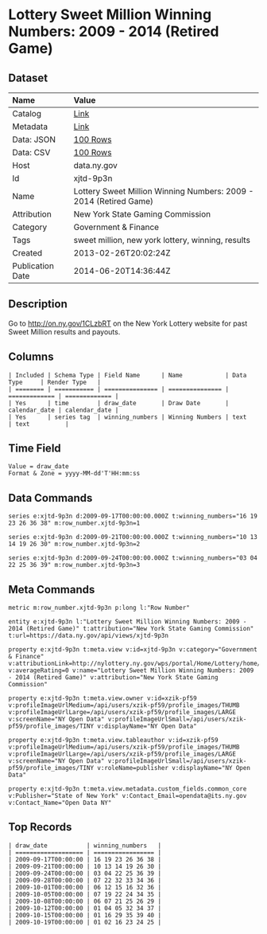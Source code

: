 # Lottery Sweet Million Winning Numbers: 2009 - 2014 (Retired Game)

## Dataset

| Name | Value |
| :--- | :---- |
| Catalog | [Link](https://catalog.data.gov/dataset/lottery-sweet-million-winning-numbers-2009-2014-retired-game) |
| Metadata | [Link](https://data.ny.gov/api/views/xjtd-9p3n) |
| Data: JSON | [100 Rows](https://data.ny.gov/api/views/xjtd-9p3n/rows.json?max_rows=100) |
| Data: CSV | [100 Rows](https://data.ny.gov/api/views/xjtd-9p3n/rows.csv?max_rows=100) |
| Host | data.ny.gov |
| Id | xjtd-9p3n |
| Name | Lottery Sweet Million Winning Numbers: 2009 - 2014 (Retired Game) |
| Attribution | New York State Gaming Commission |
| Category | Government & Finance |
| Tags | sweet million, new york lottery, winning, results |
| Created | 2013-02-26T20:02:24Z |
| Publication Date | 2014-06-20T14:36:44Z |

## Description

Go to http://on.ny.gov/1CLzbRT on the New York Lottery website for past Sweet Million results and payouts.

## Columns

```ls
| Included | Schema Type | Field Name      | Name            | Data Type     | Render Type   |
| ======== | =========== | =============== | =============== | ============= | ============= |
| Yes      | time        | draw_date       | Draw Date       | calendar_date | calendar_date |
| Yes      | series tag  | winning_numbers | Winning Numbers | text          | text          |
```

## Time Field

```ls
Value = draw_date
Format & Zone = yyyy-MM-dd'T'HH:mm:ss
```

## Data Commands

```ls
series e:xjtd-9p3n d:2009-09-17T00:00:00.000Z t:winning_numbers="16 19 23 26 36 38" m:row_number.xjtd-9p3n=1

series e:xjtd-9p3n d:2009-09-21T00:00:00.000Z t:winning_numbers="10 13 14 19 26 30" m:row_number.xjtd-9p3n=2

series e:xjtd-9p3n d:2009-09-24T00:00:00.000Z t:winning_numbers="03 04 22 25 36 39" m:row_number.xjtd-9p3n=3
```

## Meta Commands

```ls
metric m:row_number.xjtd-9p3n p:long l:"Row Number"

entity e:xjtd-9p3n l:"Lottery Sweet Million Winning Numbers: 2009 - 2014 (Retired Game)" t:attribution="New York State Gaming Commission" t:url=https://data.ny.gov/api/views/xjtd-9p3n

property e:xjtd-9p3n t:meta.view v:id=xjtd-9p3n v:category="Government & Finance" v:attributionLink=http://nylottery.ny.gov/wps/portal/Home/Lottery/home/your+lottery/drawing+results/drawingresults_sweetmillion v:averageRating=0 v:name="Lottery Sweet Million Winning Numbers: 2009 - 2014 (Retired Game)" v:attribution="New York State Gaming Commission"

property e:xjtd-9p3n t:meta.view.owner v:id=xzik-pf59 v:profileImageUrlMedium=/api/users/xzik-pf59/profile_images/THUMB v:profileImageUrlLarge=/api/users/xzik-pf59/profile_images/LARGE v:screenName="NY Open Data" v:profileImageUrlSmall=/api/users/xzik-pf59/profile_images/TINY v:displayName="NY Open Data"

property e:xjtd-9p3n t:meta.view.tableauthor v:id=xzik-pf59 v:profileImageUrlMedium=/api/users/xzik-pf59/profile_images/THUMB v:profileImageUrlLarge=/api/users/xzik-pf59/profile_images/LARGE v:screenName="NY Open Data" v:profileImageUrlSmall=/api/users/xzik-pf59/profile_images/TINY v:roleName=publisher v:displayName="NY Open Data"

property e:xjtd-9p3n t:meta.view.metadata.custom_fields.common_core v:Publisher="State of New York" v:Contact_Email=opendata@its.ny.gov v:Contact_Name="Open Data NY"
```

## Top Records

```ls
| draw_date           | winning_numbers   | 
| =================== | ================= | 
| 2009-09-17T00:00:00 | 16 19 23 26 36 38 | 
| 2009-09-21T00:00:00 | 10 13 14 19 26 30 | 
| 2009-09-24T00:00:00 | 03 04 22 25 36 39 | 
| 2009-09-28T00:00:00 | 07 22 32 33 34 36 | 
| 2009-10-01T00:00:00 | 06 12 15 16 32 36 | 
| 2009-10-05T00:00:00 | 07 19 22 24 34 35 | 
| 2009-10-08T00:00:00 | 06 07 21 25 26 29 | 
| 2009-10-12T00:00:00 | 01 04 05 32 34 37 | 
| 2009-10-15T00:00:00 | 01 16 29 35 39 40 | 
| 2009-10-19T00:00:00 | 01 02 16 23 24 25 | 
```